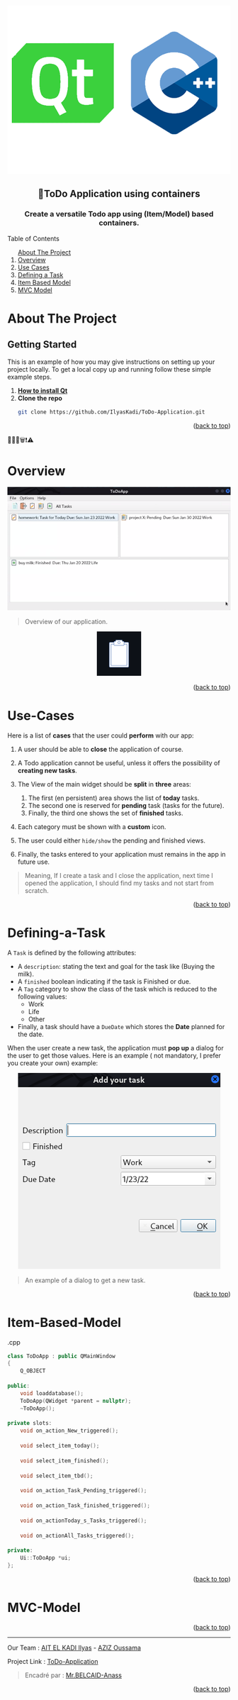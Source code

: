 <div id="top"></div>


<!-- PROJECT LOGO -->
<br />
<div align="center">
    <img src="images/logo.png" alt="Logo" width="550" height="380">
  <h2 align="center">📝ToDo Application using containers</h2>
  <h3 align="center">Create a versatile Todo app using (Item/Model) based containers.</h3>
</div>


<!-- TABLE OF CONTENTS -->

  <summary>Table of Contents</summary>
  <ol>      
      <a href="#about-the-project">About The Project</a>         
      <li><a href="#Overview">Overview</a></li>
      <li><a href="#Use-Cases">Use Cases</a></li> 
      <li><a href="#Defining-a-Task">Defining a Task</a></li> 
      <li><a href="#Item-Based-Model">Item Based Model</a></li> 
      <li><a href="#MVC-Model">MVC Model</a></li>
  </ol>



<!-- ABOUT THE PROJECT -->
# About The Project

<!-- GETTING STARTED -->
## Getting Started

This is an example of how you may give instructions on setting up your project locally.
To get a local copy up and running follow these simple example steps.

1. [**How to install Qt**](https://anassbelcaid.github.io/CS221/qtcreator/)
2. **Clone the repo**
   ```sh
   git clone https://github.com/IlyasKadi/ToDo-Application.git
   ```
 
<p align="right">(<a href="#top">back to top</a>)</p>


📝📧📆🗑️❗⚠️

<!-- Overview -->
# Overview


<div align="center">
    <img src="images/inter.png"/>
</div>

> Overview of our application. 


<div align="center">
    <img src="images/todoApp.gif"alt="animation" width="100" height="100"/>
</div>

<p align="right">(<a href="#top">back to top</a>)</p>



<!-- Use-Cases -->
# Use-Cases

Here is a list of **cases** that the user could **perform** with our app:

   1. A user should be able to **close** the application of course.
   2. A Todo application cannot be useful, unless it offers the possibility of **creating new tasks**.    
   3. The View of the main widget should be **split** in **three** areas:   
        1. The first (en persistent) area shows the list of **today** tasks.
        2. The second one is reserved for **pending** task (tasks for the future).
        3. Finally, the third one shows the set of **finished** tasks.
        
   4. Each category must be shown with a **custom** icon.

   5. The user could either `hide/show` the pending and finished views.

   6. Finally, the tasks entered to your application must remains in the app in future use.

   > Meaning, If I create a task and I close the application, next time I opened the application, I should find my tasks and not start from scratch.







<p align="right">(<a href="#top">back to top</a>)</p>



<!-- Defining-a-Task -->
# Defining-a-Task

A `Task` is defined by the following attributes:

   - A `description`: stating the text and goal for the task like (Buying the milk).
   - A `finished` boolean indicating if the task is Finished or due.
   - A `Tag` category to show the class of the task which is reduced to the following values:
       - Work
       - Life
       - Other
   - Finally, a task should have a `DueDate` which stores the **Date** planned for the date.

When the user create a new task, the application must **pop up** a dialog for the user to get those values. Here is an example ( not mandatory, I prefer you create your own) example:



<div align="center">
    <img src="images/dialog.png"/>
</div>

> An example of a dialog to get a new task.

<p align="right">(<a href="#top">back to top</a>)</p>



<!-- Item-Based-Model -->
# Item-Based-Model

.cpp

```cpp
class ToDoApp : public QMainWindow
{
    Q_OBJECT

public:
    void loaddatabase();
    ToDoApp(QWidget *parent = nullptr);
    ~ToDoApp();

private slots:
    void on_action_New_triggered();

    void select_item_today();

    void select_item_finished();

    void select_item_tbd();

    void on_action_Task_Pending_triggered();

    void on_action_Task_finished_triggered();

    void on_actionToday_s_Tasks_triggered();

    void on_actionAll_Tasks_triggered();

private:
    Ui::ToDoApp *ui;
};
```

<p align="right">(<a href="#top">back to top</a>)</p>


<!-- MVC-Model -->
# MVC-Model




<p align="right">(<a href="#top">back to top</a>)</p>


 
-------------------------------------------------------------------------------------------------------------------------------------------------------------------
 Our Team     : [AIT EL KADI Ilyas](https://github.com/IlyasKadi) - [AZIZ Oussama](https://github.com/ATAMAN0)  
 
   Project Link : [ToDo-Application](https://github.com/IlyasKadi/ToDo-Application)   
 
  > Encadré par  : [Mr.BELCAID-Anass](https://anassbelcaid.github.io)  
                                                                                             
<p align="right">(<a href="#top">back to top</a>)</p>
